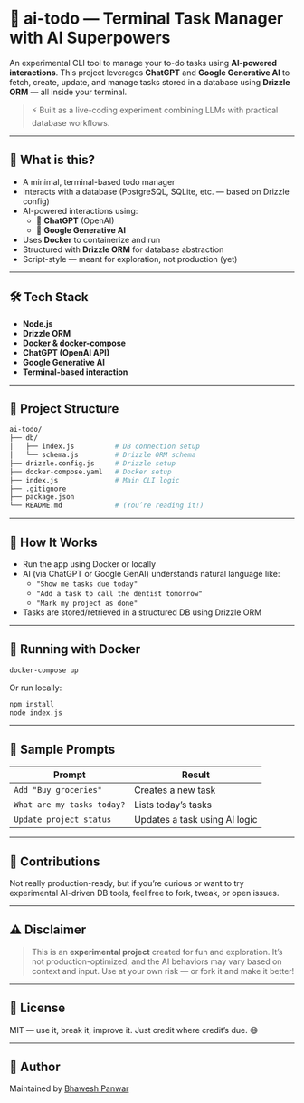 # 🧠 ai-todo — Terminal Task Manager with AI Superpowers

An experimental CLI tool to manage your to-do tasks using **AI-powered interactions**. This project leverages **ChatGPT** and **Google Generative AI** to fetch, create, update, and manage tasks stored in a database using **Drizzle ORM** — all inside your terminal.

> ⚡️ Built as a live-coding experiment combining LLMs with practical database workflows.

---

## 🧪 What is this?

- A minimal, terminal-based todo manager
- Interacts with a database (PostgreSQL, SQLite, etc. — based on Drizzle config)
- AI-powered interactions using:
  - 🤖 **ChatGPT** (OpenAI)
  - 🤖 **Google Generative AI**
- Uses **Docker** to containerize and run
- Structured with **Drizzle ORM** for database abstraction
- Script-style — meant for exploration, not production (yet)

---

## 🛠️ Tech Stack

- **Node.js**
- **Drizzle ORM**
- **Docker & docker-compose**
- **ChatGPT (OpenAI API)**
- **Google Generative AI**
- **Terminal-based interaction**

---

## 📂 Project Structure

```bash
ai-todo/
├── db/
│   ├── index.js          # DB connection setup
│   └── schema.js         # Drizzle ORM schema
├── drizzle.config.js     # Drizzle setup
├── docker-compose.yaml   # Docker setup
├── index.js              # Main CLI logic
├── .gitignore
├── package.json
└── README.md             # (You’re reading it!)
```

---

## 🚀 How It Works

- Run the app using Docker or locally
- AI (via ChatGPT or Google GenAI) understands natural language like:
  - `"Show me tasks due today"`
  - `"Add a task to call the dentist tomorrow"`
  - `"Mark my project as done"`
- Tasks are stored/retrieved in a structured DB using Drizzle ORM

---

## 🐳 Running with Docker

```bash
docker-compose up
```

Or run locally:

```bash
npm install
node index.js
```

---

## 🧠 Sample Prompts

| Prompt                     | Result                        |
| -------------------------- | ----------------------------- |
| `Add "Buy groceries"`      | Creates a new task            |
| `What are my tasks today?` | Lists today’s tasks           |
| `Update project status`    | Updates a task using AI logic |

---

## 🤝 Contributions

Not really production-ready, but if you’re curious or want to try experimental AI-driven DB tools, feel free to fork, tweak, or open issues.

---

## ⚠️ Disclaimer

> This is an **experimental project** created for fun and exploration. It’s not production-optimized, and the AI behaviors may vary based on context and input. Use at your own risk — or fork it and make it better!

---

## 📌 License

MIT — use it, break it, improve it. Just credit where credit’s due. 😄

---

## 👤 Author

Maintained by [Bhawesh Panwar](https://github.com/bhaweshpanwar)

```

```
